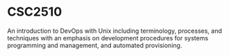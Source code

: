 # CSC2510
An introduction to DevOps with Unix including terminology, processes, and techniques with an emphasis on development procedures for systems programming and management, and automated provisioning.